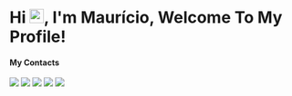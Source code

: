 <h1> Hi <img src="https://media.giphy.com/media/hvRJCLFzcasrR4ia7z/giphy.gif" width="25px">, I'm Maurício, Welcome To My Profile!</h1>

#### My Contacts

[<img src="https://img.shields.io/badge/linkedin-%230077B5.svg?&style=for-the-badge&logo=linkedin&logoColor=white" />](https://www.linkedin.com/in/maur%C3%ADcio-j%C3%BAnior-96a466179/) [<img src = "https://img.shields.io/badge/facebook-%231877F2.svg?&style=for-the-badge&logo=facebook&logoColor=white">](https://www.facebook.com/maurcjnr) [<img src = "https://img.shields.io/badge/instagram-%23E4405F.svg?&style=for-the-badge&logo=instagram&logoColor=white">](https://www.instagram.com/maurcjnr) [<img src="https://img.shields.io/badge/twitter-%231DA1F2.svg?&style=for-the-badge&logo=twitter&logoColor=white" />](https://twitter.com/maurcjnr) [<img src="https://img.shields.io/badge/-mauriciojunior.dev@gmail.com-c14438?style=for-the-badge&logo=gmail&logoColor=white" />](mailto:mauriciojunior.dev@gmail.com)
